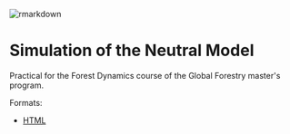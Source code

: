 ![rmarkdown](https://github.com/EricMarcon/SimNeutral/workflows/rmarkdown/badge.svg)

# Simulation of the Neutral Model

Practical for the Forest Dynamics course of the Global Forestry master's program.

Formats:

- [HTML](https://ericmarcon.github.io/SimNeutral/Simulations.html)
